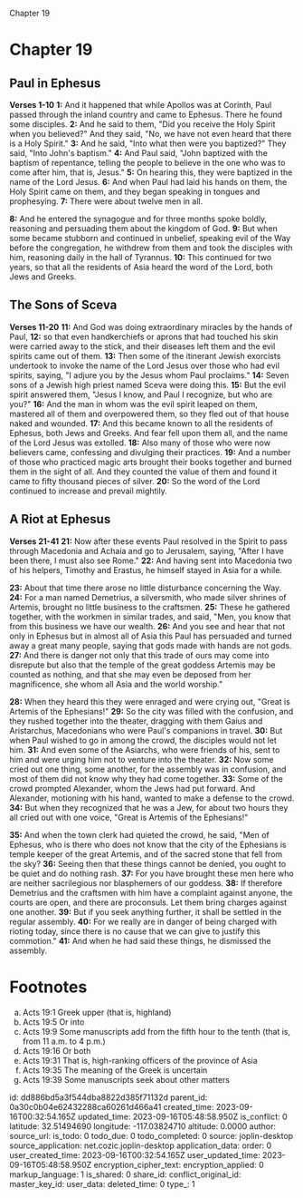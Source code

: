 Chapter 19

# Chapter 19
## Paul in Ephesus
**Verses 1-10**
**1:** And it happened that while Apollos was at Corinth, Paul passed through the inland country and came to Ephesus. There he found some disciples.
**2:** And he said to them, "Did you receive the Holy Spirit when you believed?" And they said, "No, we have not even heard that there is a Holy Spirit."
**3:** And he said, "Into what then were you baptized?" They said, "Into John's baptism."
**4:** And Paul said, "John baptized with the baptism of repentance, telling the people to believe in the one who was to come after him, that is, Jesus."
**5:** On hearing this, they were baptized in the name of the Lord Jesus.
**6:** And when Paul had laid his hands on them, the Holy Spirit came on them, and they began speaking in tongues and prophesying.
**7:** There were about twelve men in all.

**8:** And he entered the synagogue and for three months spoke boldly, reasoning and persuading them about the kingdom of God.
**9:** But when some became stubborn and continued in unbelief, speaking evil of the Way before the congregation, he withdrew from them and took the disciples with him, reasoning daily in the hall of Tyrannus.
**10:** This continued for two years, so that all the residents of Asia heard the word of the Lord, both Jews and Greeks.

## The Sons of Sceva
**Verses 11-20**
**11:** And God was doing extraordinary miracles by the hands of Paul,
**12:** so that even handkerchiefs or aprons that had touched his skin were carried away to the stick, and their diseases left them and the evil spirits came out of them.
**13:** Then some of the itinerant Jewish exorcists undertook to invoke the name of the Lord Jesus over those who had evil spirits, saying, "I adjure you by the Jesus whom Paul proclaims."
**14:** Seven sons of a Jewish high priest named Sceva were doing this.
**15:** But the evil spirit answered them, "Jesus I know, and Paul I recognize, but who are you?"
**16:** And the man in whom was the evil spirit leaped on them, mastered all of them and overpowered them, so they fled out of that house naked and wounded.
**17:** And this became known to all the residents of Ephesus, both Jews and Greeks. And fear fell upon them all, and the name of the Lord Jesus was extolled.
**18:** Also many of those who were now believers came, confessing and divulging their practices.
**19:** And a number of those who practiced magic arts brought their books together and burned them in the sight of all. And they counted the value of them and found it came to fifty thousand pieces of silver.
**20:** So the word of the Lord continued to increase and prevail mightily.

## A Riot at Ephesus
**Verses 21-41**
**21:** Now after these events Paul resolved in the Spirit to pass through Macedonia and Achaia and go to Jerusalem, saying, "After I have been there, I must also see Rome."
**22:** And having sent into Macedonia two of his helpers, Timothy and Erastus, he himself stayed in Asia for a while.

**23:** About that time there arose no little disturbance concerning the Way.
**24:** For a man named Demetrius, a silversmith, who made silver shrines of Artemis, brought no little business to the craftsmen.
**25:** These he gathered together, with the workmen in similar trades, and said, "Men, you know that from this business we have our wealth.
**26:** And you see and hear that not only in Ephesus but in almost all of Asia this Paul has persuaded and turned away a great many people, saying that gods made with hands are not gods.
**27:** And there is danger not only that this trade of ours may come into disrepute but also that the temple of the great goddess Artemis may be counted as nothing, and that she may even be deposed from her magnificence, she whom all Asia and the world worship."

**28:** When they heard this they were enraged and were crying out, "Great is Artemis of the Ephesians!"
**29:** So the city was filled with the confusion, and they rushed together into the theater, dragging with them Gaius and Aristarchus, Macedonians who were Paul's companions in travel.
**30:** But when Paul wished to go in among the crowd, the disciples would not let him.
**31:** And even some of the Asiarchs, who were friends of his, sent to him and were urging him not to venture into the theater.
**32:** Now some cried out one thing, some another, for the assembly was in confusion, and most of them did not know why they had come together.
**33:** Some of the crowd prompted Alexander, whom the Jews had put forward. And Alexander, motioning with his hand, wanted to make a defense to the crowd.
**34:** But when they recognized that he was a Jew, for about two hours they all cried out with one voice, "Great is Artemis of the Ephesians!"

**35:** And when the town clerk had quieted the crowd, he said, "Men of Ephesus, who is there who does not know that the city of the Ephesians is temple keeper of the great Artemis, and of the sacred stone that fell from the sky?
**36:** Seeing then that these things cannot be denied, you ought to be quiet and do nothing rash.
**37:** For you have brought these men here who are neither sacrilegious nor blasphemers of our goddess.
**38:** If therefore Demetrius and the craftsmen with him have a complaint against anyone, the courts are open, and there are proconsuls. Let them bring charges against one another.
**39:** But if you seek anything further, it shall be settled in the regular assembly.
**40:** For we really are in danger of being charged with rioting today, since there is no cause that we can give to justify this commotion."
**41:** And when he had said these things, he dismissed the assembly.

# Footnotes
<ol type='a'>
	<li>Acts 19:1 Greek upper (that is, highland)</li>
	<li>Acts 19:5 Or into</li>
	<li>Acts 19:9 Some manuscripts add from the fifth hour to the tenth (that is, from 11 a.m. to 4 p.m.)</li>
	<li>Acts 19:16 Or both</li>
	<li>Acts 19:31 That is, high-ranking officers of the province of Asia</li>
	<li>Acts 19:35 The meaning of the Greek is uncertain</li>
	<li>Acts 19:39 Some manuscripts seek about other matters</li>
</ol>


id: dd886bd5a3f544dba8822d385f71132d
parent_id: 0a30c0b04e62432288ca60261d466a41
created_time: 2023-09-16T00:32:54.165Z
updated_time: 2023-09-16T05:48:58.950Z
is_conflict: 0
latitude: 32.51494690
longitude: -117.03824710
altitude: 0.0000
author: 
source_url: 
is_todo: 0
todo_due: 0
todo_completed: 0
source: joplin-desktop
source_application: net.cozic.joplin-desktop
application_data: 
order: 0
user_created_time: 2023-09-16T00:32:54.165Z
user_updated_time: 2023-09-16T05:48:58.950Z
encryption_cipher_text: 
encryption_applied: 0
markup_language: 1
is_shared: 0
share_id: 
conflict_original_id: 
master_key_id: 
user_data: 
deleted_time: 0
type_: 1